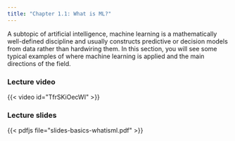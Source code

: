 ```yaml
---
title: "Chapter 1.1: What is ML?"
---
```

A subtopic of artificial intelligence, machine learning is a mathematically well-defined discipline and usually constructs predictive or decision models from data rather than hardwiring them. In this section, you will see some typical examples of where machine learning is applied and the main directions of the field.

<!--more-->

### Lecture video

{{< video id="TfrSKiOecWI" >}}

### Lecture slides

{{< pdfjs file="slides-basics-whatisml.pdf" >}}